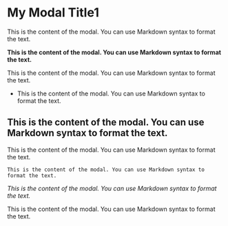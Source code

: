 <link rel="stylesheet" href="css/markdown.css">

# My Modal Title1

This is the content of the modal. You can use Markdown syntax to format the text.

**This is the content of the modal. You can use Markdown syntax to format the text.**

This is the content of the modal. You can use Markdown syntax to format the text.

- This is the content of the modal. You can use Markdown syntax to format the text.

## This is the content of the modal. You can use Markdown syntax to format the text.

This is the content of the modal. You can use Markdown syntax to format the text.

```
This is the content of the modal. You can use Markdown syntax to format the text.
```

*This is the content of the modal. You can use Markdown syntax to format the text.*

This is the content of the modal. You can use Markdown syntax to format the text.